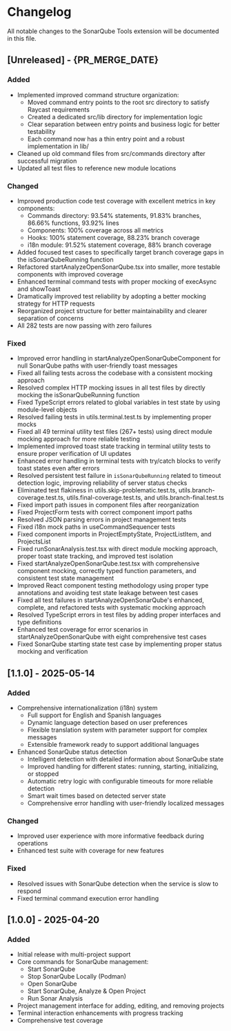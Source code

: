 # Changelog

All notable changes to the SonarQube Tools extension will be documented in this file.

## [Unreleased] - {PR_MERGE_DATE}

### Added
- Implemented improved command structure organization:
  - Moved command entry points to the root src directory to satisfy Raycast requirements
  - Created a dedicated src/lib directory for implementation logic
  - Clear separation between entry points and business logic for better testability
  - Each command now has a thin entry point and a robust implementation in lib/
- Cleaned up old command files from src/commands directory after successful migration
- Updated all test files to reference new module locations

### Changed
- Improved production code test coverage with excellent metrics in key components:
  - Commands directory: 93.54% statements, 91.83% branches, 86.66% functions, 93.92% lines
  - Components: 100% coverage across all metrics
  - Hooks: 100% statement coverage, 88.23% branch coverage
  - i18n module: 91.52% statement coverage, 88% branch coverage
- Added focused test cases to specifically target branch coverage gaps in the isSonarQubeRunning function
- Refactored startAnalyzeOpenSonarQube.tsx into smaller, more testable components with improved coverage
- Enhanced terminal command tests with proper mocking of execAsync and showToast
- Dramatically improved test reliability by adopting a better mocking strategy for HTTP requests
- Reorganized project structure for better maintainability and clearer separation of concerns
- All 282 tests are now passing with zero failures

### Fixed
- Improved error handling in startAnalyzeOpenSonarQubeComponent for null SonarQube paths with user-friendly toast messages
- Fixed all failing tests across the codebase with a consistent mocking approach
- Resolved complex HTTP mocking issues in all test files by directly mocking the isSonarQubeRunning function
- Fixed TypeScript errors related to global variables in test state by using module-level objects
- Resolved failing tests in utils.terminal.test.ts by implementing proper mocks
- Fixed all 49 terminal utility test files (267+ tests) using direct module mocking approach for more reliable testing
- Implemented improved toast state tracking in terminal utility tests to ensure proper verification of UI updates
- Enhanced error handling in terminal tests with try/catch blocks to verify toast states even after errors
- Resolved persistent test failure in `isSonarQubeRunning` related to timeout detection logic, improving reliability of server status checks
- Eliminated test flakiness in utils.skip-problematic.test.ts, utils.branch-coverage.test.ts, utils.final-coverage.test.ts, and utils.branch-final.test.ts
- Fixed import path issues in component files after reorganization
- Fixed ProjectForm tests with correct component import paths
- Resolved JSON parsing errors in project management tests
- Fixed i18n mock paths in useCommandSequencer tests
- Fixed component imports in ProjectEmptyState, ProjectListItem, and ProjectsList
- Fixed runSonarAnalysis.test.tsx with direct module mocking approach, proper toast state tracking, and improved test isolation
- Fixed startAnalyzeOpenSonarQube.test.tsx with comprehensive component mocking, correctly typed function parameters, and consistent test state management
- Improved React component testing methodology using proper type annotations and avoiding test state leakage between test cases
- Fixed all test failures in startAnalyzeOpenSonarQube's enhanced, complete, and refactored tests with systematic mocking approach
- Resolved TypeScript errors in test files by adding proper interfaces and type definitions
- Enhanced test coverage for error scenarios in startAnalyzeOpenSonarQube with eight comprehensive test cases
- Fixed SonarQube starting state test case by implementing proper status mocking and verification

## [1.1.0] - 2025-05-14

### Added
- Comprehensive internationalization (i18n) system
  - Full support for English and Spanish languages
  - Dynamic language detection based on user preferences
  - Flexible translation system with parameter support for complex messages
  - Extensible framework ready to support additional languages
- Enhanced SonarQube status detection
  - Intelligent detection with detailed information about SonarQube state
  - Improved handling for different states: running, starting, initializing, or stopped
  - Automatic retry logic with configurable timeouts for more reliable detection
  - Smart wait times based on detected server state
  - Comprehensive error handling with user-friendly localized messages

### Changed
- Improved user experience with more informative feedback during operations
- Enhanced test suite with coverage for new features

### Fixed
- Resolved issues with SonarQube detection when the service is slow to respond
- Fixed terminal command execution error handling

## [1.0.0] - 2025-04-20

### Added
- Initial release with multi-project support
- Core commands for SonarQube management:
  - Start SonarQube
  - Stop SonarQube Locally (Podman)
  - Open SonarQube
  - Start SonarQube, Analyze & Open Project
  - Run Sonar Analysis
- Project management interface for adding, editing, and removing projects
- Terminal interaction enhancements with progress tracking
- Comprehensive test coverage

